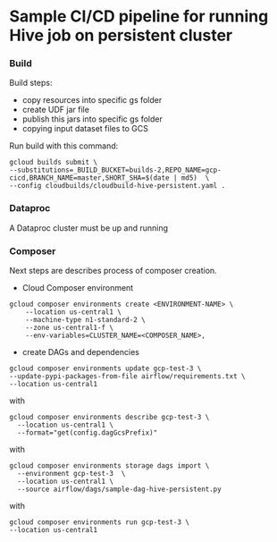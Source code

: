 # Sample CI/CD pipeline for running Hive job on persistent cluster

### Build
Build steps:
- copy resources into specific gs folder
- create UDF jar file
- publish this jars into specific gs folder
- copying input dataset files to GCS

Run build with this command:

```
gcloud builds submit \
--substitutions=_BUILD_BUCKET=builds-2,REPO_NAME=gcp-cicd,BRANCH_NAME=master,SHORT_SHA=$(date | md5)  \
--config cloudbuilds/cloudbuild-hive-persistent.yaml .
```

### Dataproc
A Dataproc cluster must be up and running

### Composer

Next steps are describes process of composer creation.

- Cloud Composer environment
```
gcloud composer environments create <ENVIRONMENT-NAME> \
    --location us-central1 \
    --machine-type n1-standard-2 \
    --zone us-central1-f \
    --env-variables=CLUSTER_NAME=<COMPOSER_NAME>,

```

- create DAGs and dependencies

```
gcloud composer environments update gcp-test-3 \
--update-pypi-packages-from-file airflow/requirements.txt \
--location us-central1
```

with

```
gcloud composer environments describe gcp-test-3 \
  --location us-central1 \
  --format="get(config.dagGcsPrefix)"
```

with

```
gcloud composer environments storage dags import \
  --environment gcp-test-3  \
  --location us-central1 \
  --source airflow/dags/sample-dag-hive-persistent.py
```

with

```
gcloud composer environments run gcp-test-3 \
--location us-central1 
```